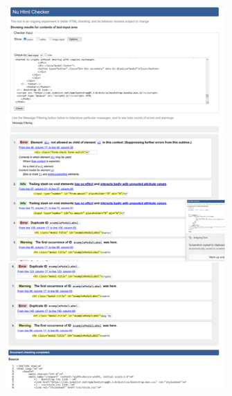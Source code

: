 ![HTML validator errors image 1](images/html-errors-1.png)
![HTML validator errors image 2](images/html-errors-2.png)
![HTML validator errors image 3](images/html-errors-3.png)

